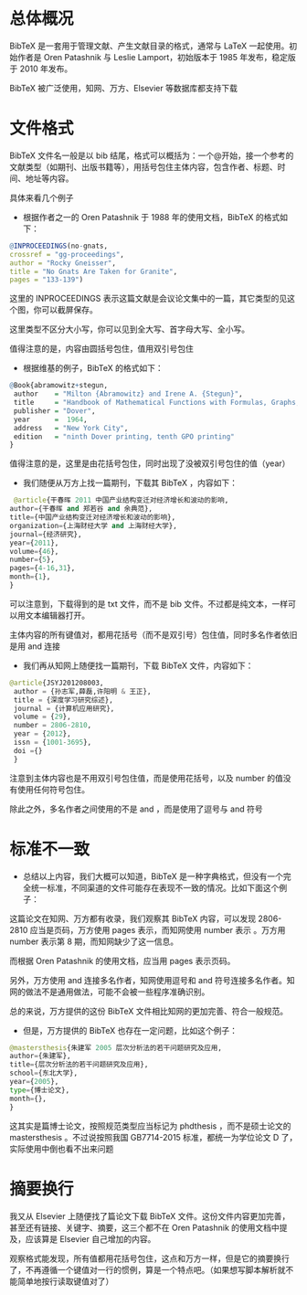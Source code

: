 # 总体概况

BibTeX 是一套用于管理文献、产生文献目录的格式，通常与 LaTeX 一起使用。初始作者是 Oren Patashnik 与 Leslie Lamport，初始版本于 1985 年发布，稳定版于 2010 年发布。

BibTeX 被广泛使用，知网、万方、Elsevier 等数据库都支持下载

# 文件格式

BibTeX 文件名一般是以 bib 结尾，格式可以概括为：一个@开始，接一个参考的文献类型（如期刊、出版书籍等），用括号包住主体内容，包含作者、标题、时间、地址等内容。

具体来看几个例子

- 根据作者之一的 Oren Patashnik 于 1988 年的使用文档，BibTeX 的格式如下：

```r
@INPROCEEDINGS(no-gnats,
crossref = "gg-proceedings",
author = "Rocky Gneisser",
title = "No Gnats Are Taken for Granite",
pages = "133-139")
```

这里的 INPROCEEDINGS 表示这篇文献是会议论文集中的一篇，其它类型的见这个图，你可以截屏保存。

这里类型不区分大小写，你可以见到全大写、首字母大写、全小写。

值得注意的是，内容由圆括号包住，值用双引号包住

- 根据维基的例子，BibTeX 的格式如下：

```r
@Book{abramowitz+stegun,
 author    = "Milton {Abramowitz} and Irene A. {Stegun}",
 title     = "Handbook of Mathematical Functions with Formulas, Graphs, and Mathematical Tables",
 publisher = "Dover",
 year      =  1964,
 address   = "New York City",
 edition   = "ninth Dover printing, tenth GPO printing"
}
```

值得注意的是，这里是由花括号包住，同时出现了没被双引号包住的值（year）

- 我们随便从万方上找一篇期刊，下载其 BibTeX ，内容如下：

```py
 @article{干春晖 2011 中国产业结构变迁对经济增长和波动的影响,
author={干春晖 and 郑若谷 and 余典范},
title={中国产业结构变迁对经济增长和波动的影响},
organization={上海财经大学 and 上海财经大学},
journal={经济研究},
year={2011},
volume={46},
number={5},
pages={4-16,31},
month={1},
}
```

可以注意到，下载得到的是 txt 文件，而不是 bib 文件。不过都是纯文本，一样可以用文本编辑器打开。

主体内容的所有键值对，都用花括号（而不是双引号）包住值，同时多名作者依旧是用 and 连接

- 我们再从知网上随便找一篇期刊，下载 BibTeX 文件，内容如下：

```py
@article{JSYJ201208003,
 author = {孙志军,薛磊,许阳明 & 王正},
 title = {深度学习研究综述},
 journal = {计算机应用研究},
 volume = {29},
 number = 2806-2810,
 year = {2012},
 issn = {1001-3695},
 doi ={}
 }
```

注意到主体内容也是不用双引号包住值，而是使用花括号，以及 number 的值没有使用任何符号包住。

除此之外，多名作者之间使用的不是 and ，而是使用了逗号与 and 符号

# 标准不一致

- 总结以上内容，我们大概可以知道，BibTeX 是一种字典格式，但没有一个完全统一标准，不同渠道的文件可能存在表现不一致的情况。比如下面这个例子：

这篇论文在知网、万方都有收录，我们观察其 BibTeX 内容，可以发现 2806-2810 应当是页码，万方使用 pages 表示，而知网使用 number 表示 。万方用 number 表示第 8 期，而知网缺少了这一信息。

而根据 Oren Patashnik 的使用文档，应当用 pages 表示页码。

另外，万方使用 and 连接多名作者，知网使用逗号和 and 符号连接多名作者。知网的做法不是通用做法，可能不会被一些程序准确识别。

总的来说，万方提供的这份 BibTeX 文件相比知网的更加完善、符合一般规范。

- 但是，万方提供的 BibTeX 也存在一定问题，比如这个例子：

```py
@mastersthesis{朱建军 2005 层次分析法的若干问题研究及应用,
author={朱建军},
title={层次分析法的若干问题研究及应用},
school={东北大学},
year={2005},
type={博士论文},
month={},
}
```

这其实是篇博士论文，按照规范类型应当标记为 phdthesis ，而不是硕士论文的 mastersthesis 。不过说按照我国 GB7714-2015 标准，都统一为学位论文 D 了，实际使用中倒也看不出来问题

# 摘要换行

我又从 Elsevier 上随便找了篇论文下载 BibTeX 文件。这份文件内容更加完善，甚至还有链接、关键字、摘要，这三个都不在 Oren Patashnik 的使用文档中提及，应该算是 Elsevier 自己增加的内容。

观察格式能发现，所有值都用花括号包住，这点和万方一样，但是它的摘要换行了，不再遵循一个键值对一行的惯例，算是一个特点吧。（如果想写脚本解析就不能简单地按行读取键值对了）
